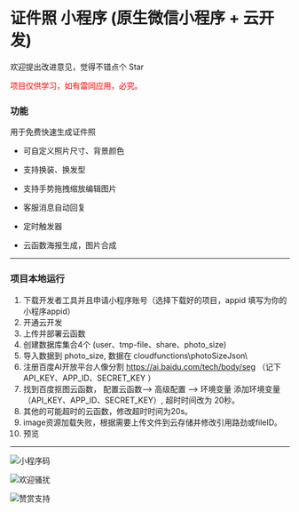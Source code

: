 
# 证件照 小程序 (原生微信小程序 + 云开发)
欢迎提出改进意见，觉得不错点个 Star

<p style="color:red;">项目仅供学习，如有雷同应用，必究。</p>

### 功能

用于免费快速生成证件照

- 可自定义照片尺寸、背景颜色 
- 支持换装、换发型 
- 支持手势拖拽缩放编辑图片


- 客服消息自动回复
- 定时触发器
- 云函数海报生成，图片合成

--------------------
### 项目本地运行
1. 下载开发者工具并且申请小程序账号（选择下载好的项目，appid 填写为你的小程序appid）
2. 开通云开发
3. 上传并部署云函数
4. 创建数据库集合4个  (user、tmp-file、share、photo_size)
5. 导入数据到 photo_size,  数据在 cloudfunctions\photoSizeJson\
6. 注册百度AI开放平台人像分割   https://ai.baidu.com/tech/body/seg （记下 API_KEY、APP_ID、SECRET_KEY ）
7. 找到百度抠图云函数， 配置云函数--> 高级配置 --> 环境变量 添加环境变量（API_KEY、APP_ID、SECRET_KEY）, 超时时间改为 20秒。
8. 其他的可能超时的云函数，修改超时时间为20s。
9. image资源加载失败，根据需要上传文件到云存储并修改引用路劲或fileID。
10. 预览
-------------------------

![小程序码](https://6465-dev-4iov0-1301148496.tcb.qcloud.la/%E5%BE%AE%E4%BF%A1%E5%9B%BE%E7%89%87_20210411162950.jpg?sign=1cdabb92e1b2f3ffa846fc4f8007f5f8&t=1618129824)

![欢迎骚扰](https://6465-dev-4iov0-1301148496.tcb.qcloud.la/%E5%BE%AE%E4%BF%A1%E5%9B%BE%E7%89%87_20200606104940.jpg?sign=185169727273f47f237464b4ebf90106&t=1618129640)

![赞赏支持](https://6465-dev-4iov0-1301148496.tcb.qcloud.la/%E5%BE%AE%E4%BF%A1%E5%9B%BE%E7%89%87_20200327222252.jpg?sign=9b042f8caa5f3a4e4506cdd75b04f789&t=1618129652)


